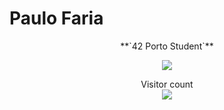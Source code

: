 # Paulo Faria

<p align="center"> **`42 Porto Student`**

<p width =100% height=100% align="center">
  <img src="https://github.com/paulorsfaria/VimWAsAnInsideJob/blob/main/jedi-bear-jedi.gif">
</p>

<p align="center"> 
  Visitor count<br>
  <img src="https://profile-counter.glitch.me/paulorsfaria/count.svg" />
</p>
